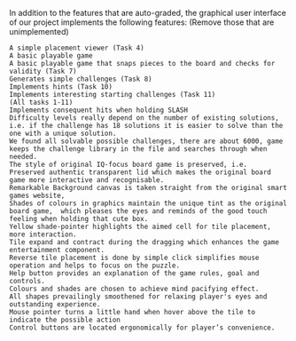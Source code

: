   In addition to the features that are auto-graded, the graphical user interface
  of our project implements the following features:
    (Remove those that are unimplemented)


    A simple placement viewer (Task 4)
    A basic playable game
    A basic playable game that snaps pieces to the board and checks for validity (Task 7)
    Generates simple challenges (Task 8)
    Implements hints (Task 10)
    Implements interesting starting challenges (Task 11)
    (All tasks 1-11)
    Implements consequent hits when holding SLASH
    Difficulty levels really depend on the number of existing solutions, i.e. if the challenge has 18 solutions it is easier to solve than the one with a unique solution.
    We found all solvable possible challenges, there are about 6000, game keeps the challenge library in the file and searches through when needed.
    The style of original IQ-focus board game is preserved, i.e.
    Preserved authentic transparent lid which makes the original board game more interactive and recognisable.
    Remarkable Background canvas is taken straight from the original smart games website,
    Shades of colours in graphics maintain the unique tint as the original board game,  which pleases the eyes and reminds of the good touch feeling when holding that cute box.
    Yellow shade-pointer highlights the aimed cell for tile placement, more interaction.
    Tile expand and contract during the dragging which enhances the game entertainment component.
    Reverse tile placement is done by simple click simplifies mouse operation and helps to focus on the puzzle.
    Help button provides an explanation of the game rules, goal and controls.
    Colours and shades are chosen to achieve mind pacifying effect.
    All shapes prevailingly smoothened for relaxing player's eyes and outstanding experience.
    Mouse pointer turns a little hand when hover above the tile to indicate the possible action
    Control buttons are located ergonomically for player’s convenience.





